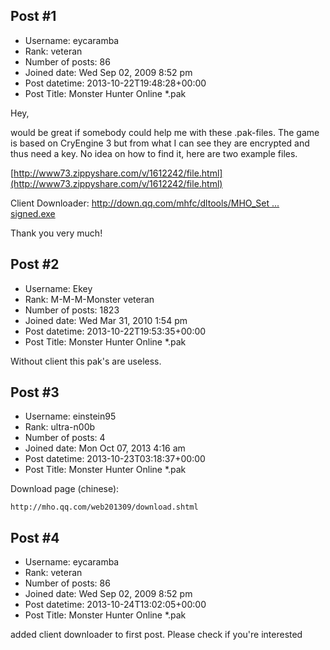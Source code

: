 ## Post #1
- Username: eycaramba
- Rank: veteran
- Number of posts: 86
- Joined date: Wed Sep 02, 2009 8:52 pm
- Post datetime: 2013-10-22T19:48:28+00:00
- Post Title: Monster Hunter Online *.pak

Hey,

would be great if somebody could help me with these .pak-files. The game is based on CryEngine 3 but from what I can see they are encrypted and thus need a key. No idea on how to find it, here are two example files.

[http://www73.zippyshare.com/v/1612242/file.html](http://www73.zippyshare.com/v/1612242/file.html)

Client Downloader: [http://down.qq.com/mhfc/dltools/MHO_Set ... signed.exe](http://down.qq.com/mhfc/dltools/MHO_Setup_1.2.1_XFDL_signed.exe)

Thank you very much!
## Post #2
- Username: Ekey
- Rank: M-M-M-Monster veteran
- Number of posts: 1823
- Joined date: Wed Mar 31, 2010 1:54 pm
- Post datetime: 2013-10-22T19:53:35+00:00
- Post Title: Monster Hunter Online *.pak

Without client this pak's are useless.
## Post #3
- Username: einstein95
- Rank: ultra-n00b
- Number of posts: 4
- Joined date: Mon Oct 07, 2013 4:16 am
- Post datetime: 2013-10-23T03:18:37+00:00
- Post Title: Monster Hunter Online *.pak

Download page (chinese):

```
http://mho.qq.com/web201309/download.shtml
```
## Post #4
- Username: eycaramba
- Rank: veteran
- Number of posts: 86
- Joined date: Wed Sep 02, 2009 8:52 pm
- Post datetime: 2013-10-24T13:02:05+00:00
- Post Title: Monster Hunter Online *.pak

added client downloader to first post. Please check if you're interested
